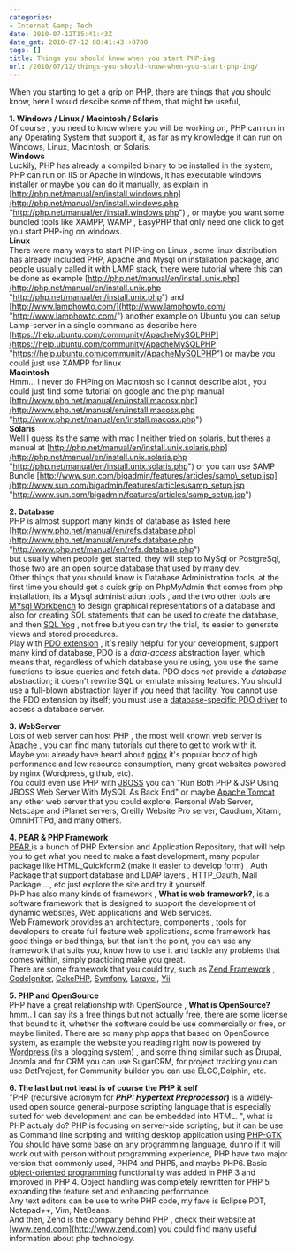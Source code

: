 ```yaml
---
categories:
- Internet &amp; Tech
date: 2010-07-12T15:41:43Z
date_gmt: 2010-07-12 08:41:43 +0700
tags: []
title: Things you should know when you start PHP-ing
url: /2010/07/12/things-you-should-know-when-you-start-php-ing/
---
```


When you starting to get a grip on PHP, there are things that you should know, here I would descibe some of them, that might be useful,

**1. Windows / Linux / Macintosh / Solaris**  
 Of course , you need to know where you will be working on, PHP can run in any Operating System that support it, as far as my knowledge it can run on Windows, Linux, Macintosh, or Solaris.  
**Windows**  
 Luckily, PHP has already a compiled binary to be installed in the system, PHP can run on IIS or Apache in windows, it has executable windows installer or maybe you can do it manually, as explain in [http://php.net/manual/en/install.windows.php](http://php.net/manual/en/install.windows.php "http://php.net/manual/en/install.windows.php") , or maybe you want some bundled tools like XAMPP, WAMP , EasyPHP that only need one click to get you start PHP-ing on windows.  
**Linux**  
 There were many ways to start PHP-ing on Linux , some linux distribution has already included PHP, Apache and Mysql on installation package, and people usually called it with LAMP stack, there were tutorial where this can be done as example [http://php.net/manual/en/install.unix.php](http://php.net/manual/en/install.unix.php "http://php.net/manual/en/install.unix.php") and [http://www.lamphowto.com/](http://www.lamphowto.com/ "http://www.lamphowto.com/") another example on Ubuntu you can setup Lamp-server in a single command as describe here [https://help.ubuntu.com/community/ApacheMySQLPHP](https://help.ubuntu.com/community/ApacheMySQLPHP "https://help.ubuntu.com/community/ApacheMySQLPHP") or maybe you could just use XAMPP for linux  
**Macintosh**  
 Hmm... I never do PHPing on Macintosh so I cannot describe alot , you could just find some tutorial on google and the php manual [http://www.php.net/manual/en/install.macosx.php](http://www.php.net/manual/en/install.macosx.php "http://www.php.net/manual/en/install.macosx.php")  
**Solaris**  
 Well I guess its the same with mac I neither tried on solaris, but theres a manual at [http://php.net/manual/en/install.unix.solaris.php](http://php.net/manual/en/install.unix.solaris.php "http://php.net/manual/en/install.unix.solaris.php") or you can use SAMP Bundle [http://www.sun.com/bigadmin/features/articles/samp\_setup.jsp](http://www.sun.com/bigadmin/features/articles/samp_setup.jsp "http://www.sun.com/bigadmin/features/articles/samp_setup.jsp")

**2. Database**  
 PHP is almost support many kinds of database as listed here [http://www.php.net/manual/en/refs.database.php](http://www.php.net/manual/en/refs.database.php "http://www.php.net/manual/en/refs.database.php")  
 but usually when people get started, they will step to MySql or PostgreSql, those two are an open source database that used by many dev.  
 Other things that you should know is Database Administration tools, at the first time you should get a quick grip on PhpMyAdmin that comes from php installation, its a Mysql administration tools , and the two other tools are [MYsql Workbench](http://wb.mysql.com/ "http://wb.mysql.com/") to design graphical representations of a database and also for creating SQL statements that can be used to create the database, and then [SQL Yog](http://www.webyog.com/en/) , not free but you can try the trial, its easier to generate views and stored procedures.  
 Play with [PDO extension](http://php.net/manual/en/book.pdo.php) , it's really helpful for your development, support many kind of database, PDO is a _data-access_ abstraction layer, which means that, regardless of which database you're using, you use the same functions to issue queries and fetch data. PDO does _not_ provide a _database_ abstraction; it doesn't rewrite SQL or emulate missing features. You should use a full-blown abstraction layer if you need that facility. You cannot use the PDO extension by itself; you must use a [database-specific PDO driver](http://www.php.net/manual/en/pdo.drivers.php) to access a database server.

**3. WebServer**  
 Lots of web server can host PHP , the most well known web server is [Apache ](httpd.apache.org), you can find many tutorials out there to get to work with it.  
 Maybe you already have heard about [nginx](http://wiki.nginx.org/Main) it's popular bcoz of high performance and low resource consumption, many great websites powered by nginx (Wordpress, github, etc).  
 You could even use PHP with [JBOSS](http://en.wikibooks.org/wiki/PHP_with_JBoss) you can "Run Both PHP & JSP Using JBOSS Web Server With MySQL As Back End" or maybe [Apache Tomcat](http://wiki.apache.org/tomcat/UsingPhp)  
 any other web server that you could explore, Personal Web Server, Netscape and iPlanet servers, Oreilly Website Pro server, Caudium, Xitami, OmniHTTPd, and many others.

**4. PEAR & PHP Framework**  
[PEAR ](http://pear.php.net/)is a bunch of PHP Extension and Application Repository, that will help you to get what you need to make a fast development, many popular package like HTML\_Quickform2 (make it easier to develop form) , Auth Package that support database and LDAP layers , HTTP\_Oauth, Mail Package ..., etc just explore the site and try it yourself.  
 PHP has also many kinds of framework , **What is web framework?**, is a software framework that is designed to support the development of dynamic websites, Web applications and Web services.  
 Web Framework provides an architecture, components , tools for developers to create full feature web applications, some framework has good things or bad things, but that isn't the point, you can use any framework that suits you, know how to use it and tackle any problems that comes within, simply practicing make you great.  
 There are some framework that you could try, such as [ Zend Framework](http://framework.zend.com "Zend Framework") , [CodeIgniter](http://www.codeigniter.com "Codeigniter"), [CakePHP](http://cakephp.org), [Symfony](http://www.symfony-project.org), [Laravel](http://laravel.com "Laravel"), [Yii](http://www.yiiframework.com/ "Yii Framework")

**5. PHP and OpenSource**  
 PHP have a great relationship with OpenSource , **What is OpenSource?** hmm.. I can say its a free things but not actually free, there are some license that bound to it, whether the software could be use commercially or free, or maybe limited. There are so many php apps that based on OpenSource system, as example the website you reading right now is powered by [Wordpress ](http://wordpress.org)(its a blogging system) , and some thing similar such as Drupal, Joomla and for CRM you can use SugarCRM, for project tracking you can use DotProject, for Community builder you can use ELGG,Dolphin, etc.

**6. The last but not least is of course the PHP it self**   
 "PHP (recursive acronym for **_PHP: Hypertext Preprocessor_)** is a widely-used open source general-purpose scripting language that is especially suited for web development and can be embedded into HTML. ", what is PHP actualy do? PHP is focusing on server-side scripting, but it can be use as Command line scripting and writing desktop application using [PHP-GTK](http://gtk.php.net/)  
 You should have some base on any programming language, dunno if it will work out with person without programming experience, PHP have two major version that commonly used, PHP4 and PHP5, and maybe PHP6. Basic [object-oriented programming](http://en.wikipedia.org/wiki/Object-oriented_programming "Object-oriented programming") functionality was added in PHP 3 and improved in PHP 4. Object handling was completely rewritten for PHP 5, expanding the feature set and enhancing performance.  
 Any text editors can be use to write PHP code, my fave is Eclipse PDT, Notepad++, Vim, NetBeans.  
 And then, Zend is the company behind PHP , check their website at [www.zend.com](http://www.zend.com) you could find many useful information about php technology.